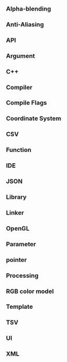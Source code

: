 ### Alpha-blending

### Anti-Aliasing

### API

### Argument

### C++

### Compiler

### Compile Flags

### Coordinate System

### CSV

### Function

### IDE

### JSON

### Library

### Linker

### OpenGL

### Parameter

### pointer

### Processing

### RGB color model

### Template

### TSV

### UI

### XML
